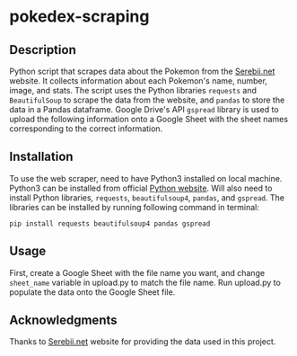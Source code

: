 # pokedex-scraping
## Description
Python script that scrapes data about the Pokemon from the [Serebii.net](https://serebii.net) website. It collects information about each Pokemon's name, number, image, and stats. The script uses the Python libraries `requests` and `BeautifulSoup` to scrape the data from the website, and `pandas` to store the data in a Pandas dataframe. Google Drive's API `gspread` library is used to upload the following information onto a Google Sheet with the sheet names corresponding to the correct information. 

## Installation
To use the web scraper, need to have Python3 installed on local machine. Python3 can be installed from official [Python website](https://www.python.org/downloads/).
Will also need to install Python libraries, `requests`, `beautifulsoup4`, `pandas`, and `gspread`. The libraries can be installed by running following command in terminal:

`pip install requests beautifulsoup4 pandas gspread`

## Usage
First, create a Google Sheet with the file name you want, and change `sheet_name` variable in upload.py to match the file name. Run upload.py to populate the data onto the Google Sheet file.

## Acknowledgments
Thanks to [Serebii.net](https://serebii.net) website for providing the data used in this project.
